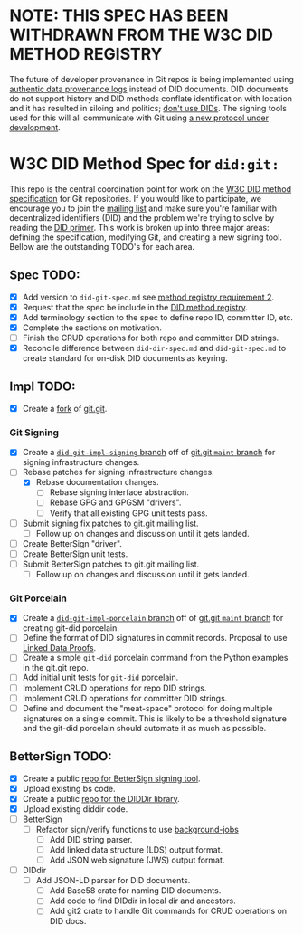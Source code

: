 # NOTE: THIS SPEC HAS BEEN WITHDRAWN FROM THE W3C DID METHOD REGISTRY
The future of developer provenance in Git repos is being implemented using [authentic data provenance logs](https://github.com/TrustFrame/authentic-data-specifications/blob/main/Authentic%20Data%20Provenance%20Log.md) instead of DID documents. DID documents do not support history and DID methods conflate identification with location and it has resulted in siloing and politics; [don't use DIDs](https://github.com/TrustFrame/authentic-data-specifications/blob/main/Authentic%20Data%20Provenance%20Log.md). The signing tools used for this will all communicate with Git using [a new protocol under development](https://github.com/TrustFrame/git-cryptography-protocol/blob/main/Git%20Cryptography%20Protocol.md).

# W3C DID Method Spec for `did:git:`

This repo is the central coordination point for work on the
[W3C DID method specification](https://w3c-ccg.github.io/did-spec/) for
Git repositories. If you would like to participate, we encourage you to join
the [mailing list](https://groups.io/g/did-git/topics) and make sure you're
familiar with decentralized identifiers (DID) and the problem we're trying to
solve by reading the [DID primer](https://w3c-ccg.github.io/did-primer/). This
work is broken up into three major areas: defining the specification, modifying
Git, and creating a new signing tool. Bellow are the outstanding TODO's for
each area.

## Spec TODO:

- [x] Add version to `did-git-spec.md` see [method registry requirement 2](https://w3c-ccg.github.io/did-method-registry/#the-registration-process).
- [x] Request that the spec be include in the [DID method registry](https://w3c-ccg.github.io/did-method-registry/).
- [x] Add terminology section to the spec to define repo ID, committer ID, etc.
- [x] Complete the sections on motivation.
- [ ] Finish the CRUD operations for both repo and committer DID strings.
- [x] Reconcile difference between `did-dir-spec.md` and `did-git-spec.md` to create standard for on-disk DID documents as keyring.

## Impl TODO:

- [x] Create a [fork](https://github.com/dhuseby/did-git-impl) of [git.git](git://git.kernel.org/pub/scm/git/git.git).

### Git Signing
- [x] Create a [`did-git-impl-signing` branch](https://github.com/dhuseby/did-git-impl/tree/did-git-impl-signing) off of [git.git `maint` branch](https://github.com/dhuseby/did-git-impl/tree/maint) for signing infrastructure changes.
- [ ] Rebase patches for signing infrastructure changes.
  - [x] Rebase documentation changes.
	- [ ] Rebase signing interface abstraction.
	- [ ] Rebase GPG and GPGSM "drivers".
	- [ ] Verify that all existing GPG unit tests pass.
- [ ] Submit signing fix patches to git.git mailing list.
  - [ ] Follow up on changes and discussion until it gets landed.
- [ ] Create BetterSign "driver".
- [ ] Create BetterSign unit tests.
- [ ] Submit BetterSign patches to git.git mailing list.
  - [ ] Follow up on changes and discussion until it gets landed.

### Git Porcelain

- [x] Create a [`did-git-impl-porcelain` branch](https://github.com/dhuseby/did-git-impl/tree/did-git-impl-porcelain) off of [git.git `maint` branch](https://github.com/dhuseby/did-git-impl/tree/maint) for creating git-did porcelain.
- [ ] Define the format of DID signatures in commit records. Proposal to use [Linked Data Proofs](https://github.com/dhuseby/did-git-spec/issues/9).
- [ ] Create a simple `git-did` porcelain command from the Python examples in the git.git repo.
- [ ] Add initial unit tests for `git-did` porcelain.
- [ ] Implement CRUD operations for repo DID strings.
- [ ] Implement CRUD operations for committer DID strings.
- [ ] Define and document the "meat-space" protocol for doing multiple signatures on a single commit. This is likely to be a threshold signature and the git-did porcelain should automate it as much as possible.

## BetterSign TODO:

- [x] Create a public [repo for BetterSign signing tool](https://github.com/dhuseby/bs).
- [x] Upload existing bs code.
- [x] Create a public [repo for the DIDDir library](https://github.com/dhuseby/diddir).
- [x] Upload existing diddir code.
- [ ] BetterSign
  - [ ] Refactor sign/verify functions to use [background-jobs](https://crates.io/crates/background-jobs)
	- [ ] Add DID string parser.
	- [ ] Add linked data structure (LDS) output format.
	- [ ] Add JSON web signature (JWS) output format.
- [ ] DIDdir
  - [ ] Add JSON-LD parser for DID documents.
	- [ ] Add Base58 crate for naming DID documents.
	- [ ] Add code to find DIDdir in local dir and ancestors.
	- [ ] Add git2 crate to handle Git commands for CRUD operations on DID docs.
